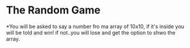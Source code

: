 # The Random Game

*You will be asked to say a number fro ma array of 10x10, if it's inside you will be told and win! if not..you will lose and get the option to shwo the array.

